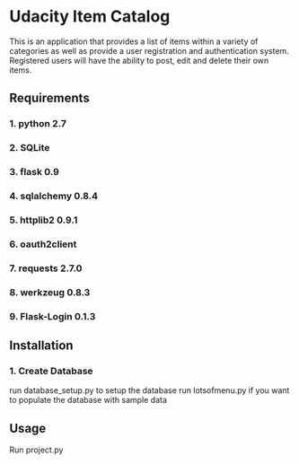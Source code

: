 # Udacity Item Catalog
This is  an application that provides a list of items within a variety of categories as well as provide a user registration and authentication system. Registered users will have the ability to post, edit and delete their own items.   

## Requirements

### 1. python 2.7

### 2. SQLite

### 3. flask 0.9

### 4. sqlalchemy 0.8.4

### 5. httplib2 0.9.1

### 6. oauth2client

### 7. requests 2.7.0

### 8. werkzeug 0.8.3

### 9. Flask-Login 0.1.3


## Installation

### 1. Create Database

run database_setup.py to setup the database
run lotsofmenu.py if you want to populate the database with sample data




## Usage

 Run
project.py 
